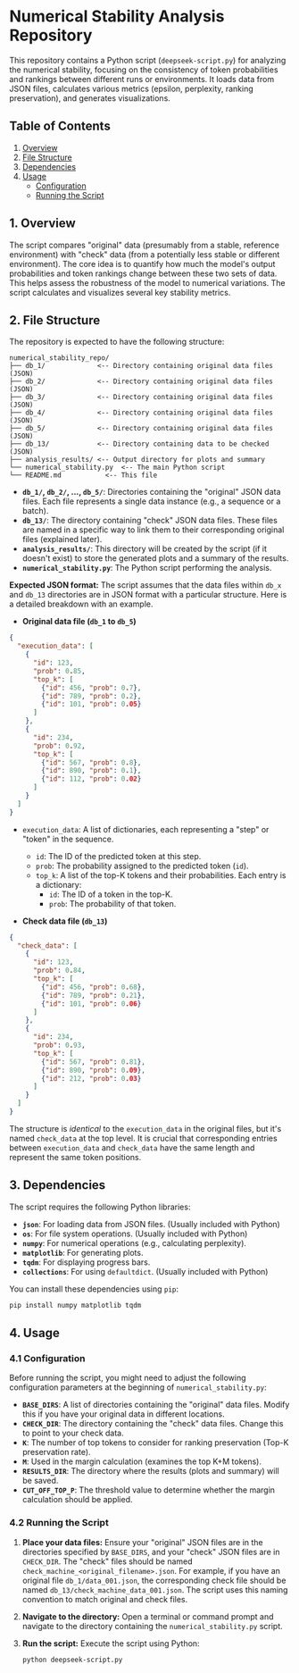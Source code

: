# Numerical Stability Analysis Repository

This repository contains a Python script (`deepseek-script.py`) for analyzing the numerical stability, focusing on the consistency of token probabilities and rankings between different runs or environments.  It loads data from JSON files, calculates various metrics (epsilon, perplexity, ranking preservation), and generates visualizations.

## Table of Contents

1.  [Overview](#overview)
2.  [File Structure](#file-structure)
3.  [Dependencies](#dependencies)
4.  [Usage](#usage)
    *   [Configuration](#configuration)
    *   [Running the Script](#running-the-script)


## 1. Overview

The script compares "original" data (presumably from a stable, reference environment) with "check" data (from a potentially less stable or different environment).  The core idea is to quantify how much the model's output probabilities and token rankings change between these two sets of data.  This helps assess the robustness of the model to numerical variations.  The script calculates and visualizes several key stability metrics.

## 2. File Structure

The repository is expected to have the following structure:

```
numerical_stability_repo/
├── db_1/             <-- Directory containing original data files (JSON)
├── db_2/             <-- Directory containing original data files (JSON)
├── db_3/             <-- Directory containing original data files (JSON)
├── db_4/             <-- Directory containing original data files (JSON)
├── db_5/             <-- Directory containing original data files (JSON)
├── db_13/            <-- Directory containing data to be checked (JSON)
├── analysis_results/ <-- Output directory for plots and summary
└── numerical_stability.py  <-- The main Python script
└── README.md           <-- This file
```

*   **`db_1/`, `db_2/`, ..., `db_5/`**:  Directories containing the "original" JSON data files.  Each file represents a single data instance (e.g., a sequence or a batch).
*   **`db_13/`**: The directory containing "check" JSON data files.  These files are named in a specific way to link them to their corresponding original files (explained later).
*   **`analysis_results/`**: This directory will be created by the script (if it doesn't exist) to store the generated plots and a summary of the results.
*   **`numerical_stability.py`**: The Python script performing the analysis.

**Expected JSON format:** The script assumes that the data files within `db_x` and `db_13` directories are in JSON format with a particular structure. Here is a detailed breakdown with an example.

*   **Original data file (`db_1` to `db_5`)**

```json
{
  "execution_data": [
    {
      "id": 123,
      "prob": 0.85,
      "top_k": [
        {"id": 456, "prob": 0.7},
        {"id": 789, "prob": 0.2},
        {"id": 101, "prob": 0.05}
      ]
    },
    {
      "id": 234,
      "prob": 0.92,
      "top_k": [
        {"id": 567, "prob": 0.8},
        {"id": 890, "prob": 0.1},
        {"id": 112, "prob": 0.02}
      ]
    }
  ]
}
```

*   `execution_data`: A list of dictionaries, each representing a "step" or "token" in the sequence.
    *   `id`: The ID of the predicted token at this step.
    *   `prob`: The probability assigned to the predicted token (`id`).
    *   `top_k`: A list of the top-K tokens and their probabilities.  Each entry is a dictionary:
        *   `id`: The ID of a token in the top-K.
        *   `prob`: The probability of that token.

*   **Check data file (`db_13`)**

```json
{
  "check_data": [
    {
      "id": 123,
      "prob": 0.84,
      "top_k": [
        {"id": 456, "prob": 0.68},
        {"id": 789, "prob": 0.21},
        {"id": 101, "prob": 0.06}
      ]
    },
    {
      "id": 234,
      "prob": 0.93,
      "top_k": [
        {"id": 567, "prob": 0.81},
        {"id": 890, "prob": 0.09},
        {"id": 212, "prob": 0.03}
      ]
    }
  ]
}
```
The structure is *identical* to the `execution_data` in the original files, but it's named `check_data` at the top level. It is crucial that corresponding entries between `execution_data` and `check_data` have the same length and represent the same token positions.

## 3. Dependencies

The script requires the following Python libraries:

*   **`json`**: For loading data from JSON files. (Usually included with Python)
*   **`os`**: For file system operations. (Usually included with Python)
*   **`numpy`**: For numerical operations (e.g., calculating perplexity).
*   **`matplotlib`**: For generating plots.
*   **`tqdm`**: For displaying progress bars.
*   **`collections`**: For using `defaultdict`. (Usually included with Python)

You can install these dependencies using `pip`:

```bash
pip install numpy matplotlib tqdm
```

## 4. Usage

### 4.1 Configuration

Before running the script, you might need to adjust the following configuration parameters at the beginning of `numerical_stability.py`:

*   **`BASE_DIRS`**:  A list of directories containing the "original" data files.  Modify this if you have your original data in different locations.
*   **`CHECK_DIR`**: The directory containing the "check" data files.  Change this to point to your check data.
*   **`K`**:  The number of top tokens to consider for ranking preservation (Top-K preservation rate).
*   **`M`**:  Used in the margin calculation (examines the top K+M tokens).
*   **`RESULTS_DIR`**: The directory where the results (plots and summary) will be saved.
* **`CUT_OFF_TOP_P`**: The threshold value to determine whether the margin calculation should be applied.

### 4.2 Running the Script

1.  **Place your data files:** Ensure your "original" JSON files are in the directories specified by `BASE_DIRS`, and your "check" JSON files are in `CHECK_DIR`. The "check" files should be named `check_machine_<original_filename>.json`.  For example, if you have an original file `db_1/data_001.json`, the corresponding check file should be named `db_13/check_machine_data_001.json`. The script uses this naming convention to match original and check files.

2.  **Navigate to the directory:** Open a terminal or command prompt and navigate to the directory containing the `numerical_stability.py` script.

3.  **Run the script:** Execute the script using Python:

    ```bash
    python deepseek-script.py
    ```

